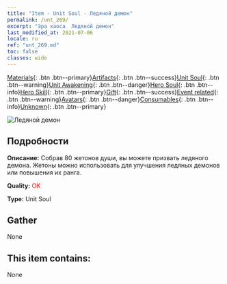 ```yaml
---
title: "Item - Unit Soul - Ледяной демон"
permalink: /unt_269/
excerpt: "Эра хаоса  Ледяной демон"
last_modified_at: 2021-07-06
locale: ru
ref: "unt_269.md"
toc: false
classes: wide
---
```

 [Materials](/ItemsRU/){: .btn .btn--primary}[Artifacts](/ItemsRU/Artifacts/){: .btn .btn--success}[Unit Soul](/ItemsRU/UnitSoul/){: .btn .btn--warning}[Unit Awakening](/ItemsRU/UnitAwakening/){: .btn .btn--danger}[Hero Soul](/ItemsRU/HeroSoul/){: .btn .btn--info}[Hero Skill](/ItemsRU/HeroSkill/){: .btn .btn--primary}[Gift](/ItemsRU/Gift/){: .btn .btn--success}[Event related](/ItemsRU/Events/){: .btn .btn--warning}[Avatars](/ItemsRU/Avatars/){: .btn .btn--danger}[Consumables](/ItemsRU/Consumables/){: .btn .btn--info}[Unknown](/ItemsRU/Unknown/){: .btn .btn--primary}

 ![Ледяной демон](/images/u/ti_bingmo.jpg)

## Подробности
 **Описание:** Собрав 80 жетонов души, вы можете призвать ледяного демона. Жетоны можно использовать для улучшения ледяных демонов или повышения их ранга.

 **Quality:** <span style="color: #FF0000">OK</span>

 **Type:** Unit Soul

## Gather

  None

## This item contains:

  None

